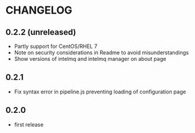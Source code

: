 CHANGELOG
=========

0.2.2 (unreleased)
------------------
* Partly support for CentOS/RHEL 7
* Note on security considerations in Readme to avoid misunderstandings
* Show versions of intelmq and intelmq manager on about page

0.2.1
-----
* Fix syntax error in pipeline.js preventing loading of configuration page

0.2.0
----
* first release
